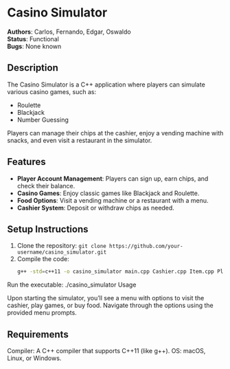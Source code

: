 # Casino Simulator

**Authors**: Carlos, Fernando, Edgar, Oswaldo  
**Status**: Functional  
**Bugs**: None known  

## Description
The Casino Simulator is a C++ application where players can simulate various casino games, such as:
- Roulette
- Blackjack
- Number Guessing

Players can manage their chips at the cashier, enjoy a vending machine with snacks, and even visit a restaurant in the simulator. 

## Features
- **Player Account Management**: Players can sign up, earn chips, and check their balance.
- **Casino Games**: Enjoy classic games like Blackjack and Roulette.
- **Food Options**: Visit a vending machine or a restaurant with a menu.
- **Cashier System**: Deposit or withdraw chips as needed.

## Setup Instructions
1. Clone the repository: `git clone https://github.com/your-username/casino_simulator.git`
2. Compile the code:  
   ```bash
   g++ -std=c++11 -o casino_simulator main.cpp Cashier.cpp Item.cpp Player.cpp Roulette.cpp Vending.cpp NumberGuess.cpp BlackJack.cpp Slot.cpp
Run the executable: ./casino_simulator
Usage

Upon starting the simulator, you’ll see a menu with options to visit the cashier, play games, or buy food. Navigate through the options using the provided menu prompts.

## Requirements

Compiler: A C++ compiler that supports C++11 (like g++).
OS: macOS, Linux, or Windows.
